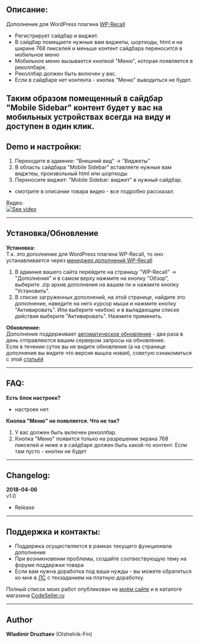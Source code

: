 ## Описание:  

Дополнение для WordPress плагина [WP-Recall](https://wordpress.org/plugins/wp-recall/)  
- Регистрирует сайдбар и виджет. 
- В сайдбар помещаете нужные вам виджеты, шорткоды, html и на ширине 768 пикселей и меньше контент сайдбара переносится в мобильное меню
- Мобильное меню вызывается кнопкой "Меню", которая появляется в реколлбаре.
- Реколлбар должен быть включен у вас.
- Если в сайдбаре нет контента - кнопка "Меню" выводиться не будет.

Таким образом помещенный в сайдбар "Mobile Sidebar" контент будет у вас на мобильных устройствах всегда на виду и доступен в один клик.
------------------------------


## Demo и настройки:  
1. Переходите в админке: "Внешний вид" -> "Виджеты"
2. В область сайдбара "Mobile Sidebar" вставляете нужные вам виджтеы, произвольный html или шорткоды
3. Переносите виджет: "Mobile Sidebar: виджет" в нужный сайдбар.
- смотрите в описании товара видео - все подробно рассказал.

Видео:  
[![See video](https://img.youtube.com/vi/27X8lhJNt8w/0.jpg)](https://www.youtube.com/watch?v=27X8lhJNt8w "See video")  

------------------------------

## Установка/Обновление  

**Установка:**  
Т.к. это дополнение для WordPress плагина WP-Recall, то оно устанавливается через [менеджер дополнений WP-Recall](https://codeseller.ru/obshhie-svedeniya-o-dopolneniyax-wp-recall/)  

1. В админке вашего сайта перейдите на страницу "WP-Recall" -> "Дополнения" и в самом верху нажмите на кнопку "Обзор", выберите .zip архив дополнения на вашем пк и нажмите кнопку "Установить".  
2. В списке загруженных дополнений, на этой странице, найдите это дополнение, наведите на него курсор мыши и нажмите кнопку "Активировать". Или выберите чекбокс и в выпадающем списке действия выберите "Активировать". Нажмите применить.  


**Обновление:**  
Дополнение поддерживает [автоматическое обновление](https://codeseller.ru/avtomaticheskie-obnovleniya-dopolnenij-plagina-wp-recall/) - два раза в день отправляются вашим сервером запросы на обновление.  
Если в течении суток вы не видите обновления (а на странице дополнения вы видите что версия вышла новая), советую ознакомиться с этой [статьёй](https://codeseller.ru/post-group/rabota-wordpress-krona-cron-prinuditelnoe-vypolnenie-kron-zadach-dlya-wp-recall/) 

------------------------------

## FAQ:  
**Есть блок настроек?**  
- настроек нет.


**Кнопка "Меню" не появляется. Что не так?**  
1. У вас должен быть включен реколлбар.
2. Кнопка "Меню" появится только на разрешении экрана 768 пикселей и ниже и в сайдбаре должен быть какой-то контент. Если там пусто - кнопки не будет


------------------------------

## Changelog:  
**2018-04-06**  
v1.0  
- Release  


------------------------------


## Поддержка и контакты:  

* Поддержка осуществляется в рамках текущего функционала дополнения  
* При возникновении проблемы, создайте соотвествующую тему на форуме поддержки товара  
* Если вам нужна доработка под ваши нужды - вы можете обратиться ко мне в [ЛС](https://codeseller.ru/author/otshelnik-fm/?tab=chat) с техзаданием на платную доработку.  

Полный список моих работ опубликован на [моём сайте](https://otshelnik-fm.ru/all-my-addons-for-wp-recall/) и в каталоге магазина [CodeSeller.ru](https://codeseller.ru/author/otshelnik-fm/?tab=publics&subtab=type-products)  

------------------------------

## Author  

**Wladimir Druzhaev** (Otshelnik-Fm)  
